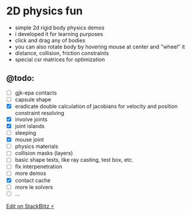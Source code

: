 # 2D physics fun

- simple 2d rigid body physics demos
- i developed it for learning purposes
- click and drag any of bodies
- you can also rotate body by hovering mouse at center and "wheel" it
- distance, collision, friction constraints
- special csr matrices for optimization


## @todo:
- [ ] gjk-epa contacts
- [ ] capsule shape
- [x] eradicate double calculation of jacobians for velocity and position constraint resolving
- [x] involve joints
- [x] joint islands
- [ ] sleeping
- [x] mouse joint
- [ ] physics materials
- [ ] collision masks (layers)
- [ ] basic shape tests, like ray casting, test box, etc.
- [ ] fix interpenetration
- [ ] more demos
- [x] contact cache
- [ ] more le solvers
- [ ] ...

[Edit on StackBlitz ⚡️](https://stackblitz.com/edit/codeagent-collisions)
